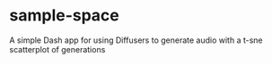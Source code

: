 # sample-space
A simple Dash app for using Diffusers to generate audio with a t-sne scatterplot of generations
